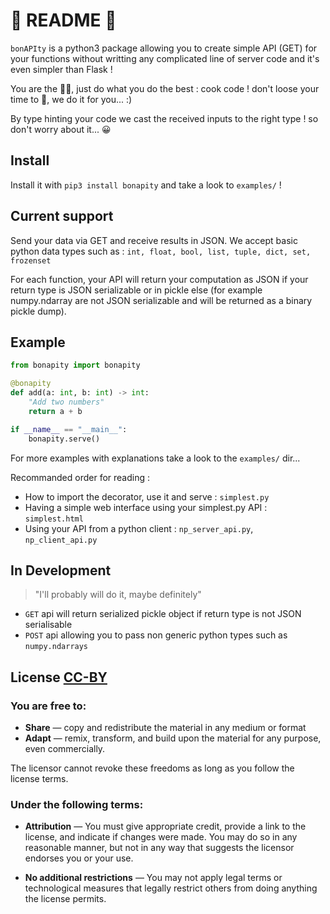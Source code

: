 # 👀 README 👀

`bonAPIty` is a python3 package allowing you to create simple API (GET) 
for your functions without writting any complicated line of server code
and it's even simpler than Flask !

You are the 👨‍🍳, just do what you do the best : cook code !
don't loose your time to 💁, we do it for you... :)

By type hinting your code we cast the received inputs to the right type ! so don't worry about it... 😀

## Install

Install it with `pip3 install bonapity` and take a look to `examples/` !

## Current support

Send your data via GET and receive results in JSON.
We accept basic python data types such as : 
`int, float, bool, list, tuple, dict, set, frozenset`


For each function, your API will return your computation as JSON 
if your return type is JSON serializable or in pickle else 
(for example numpy.ndarray are not JSON serializable and 
will be returned as a binary pickle dump).


## Example

```python
from bonapity import bonapity

@bonapity
def add(a: int, b: int) -> int:
    "Add two numbers"
    return a + b

if __name__ == "__main__":
    bonapity.serve()
```

For more examples with explanations take a look to the `examples/` dir...

Recommanded order for reading : 

- How to import the decorator, use it and serve : `simplest.py`
- Having a simple web interface using your simplest.py API : `simplest.html`
- Using your API from a python client : `np_server_api.py`, `np_client_api.py`

## In Development

> "I'll probably will do it, maybe definitely"

- `GET` api will return serialized pickle object if return type is not JSON serialisable
- `POST` api allowing you to pass non generic python types such as `numpy.ndarrays`


## License [CC-BY](https://creativecommons.org/licenses/by/4.0/)

### You are free to:

 - **Share** — copy and redistribute the material in any medium or format
 - **Adapt** — remix, transform, and build upon the material for any purpose, even commercially.

The licensor cannot revoke these freedoms as long as you follow the license terms.

### Under the following terms:

 - **Attribution** — You must give appropriate credit, provide a link to the license, and indicate if changes were made. You may do so in any reasonable manner, but not in any way that suggests the licensor endorses you or your use.

 - **No additional restrictions** — You may not apply legal terms or technological measures that legally restrict others from doing anything the license permits.
